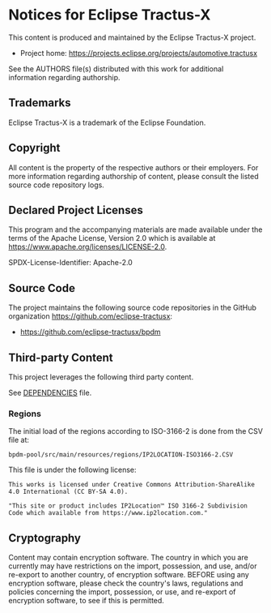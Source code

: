# Notices for Eclipse Tractus-X

This content is produced and maintained by the Eclipse Tractus-X project.

* Project home: https://projects.eclipse.org/projects/automotive.tractusx

See the AUTHORS file(s) distributed with this work for additional information regarding authorship.

## Trademarks

Eclipse Tractus-X is a trademark of the Eclipse Foundation.

## Copyright

All content is the property of the respective authors or their employers. For
more information regarding authorship of content, please consult the listed
source code repository logs.

## Declared Project Licenses

This program and the accompanying materials are made available under the terms
of the Apache License, Version 2.0 which is available at
https://www.apache.org/licenses/LICENSE-2.0.

SPDX-License-Identifier: Apache-2.0

## Source Code

The project maintains the following source code repositories
in the GitHub organization https://github.com/eclipse-tractusx:

* https://github.com/eclipse-tractusx/bpdm

## Third-party Content

This project leverages the following third party content.

See [DEPENDENCIES](DEPENDENCIES) file.

### Regions

The initial load of the regions according to ISO-3166-2 is done from the CSV file at:

`bpdm-pool/src/main/resources/regions/IP2LOCATION-ISO3166-2.CSV`

This file is under the following license:

`This works is licensed under Creative Commons Attribution-ShareAlike 4.0 International (CC BY-SA 4.0).`

`"This site or product includes IP2Location™ ISO 3166-2 Subdivision Code which available from https://www.ip2location.com."`

## Cryptography

Content may contain encryption software. The country in which you are currently
may have restrictions on the import, possession, and use, and/or re-export to
another country, of encryption software. BEFORE using any encryption software,
please check the country's laws, regulations and policies concerning the import,
possession, or use, and re-export of encryption software, to see if this is
permitted.
